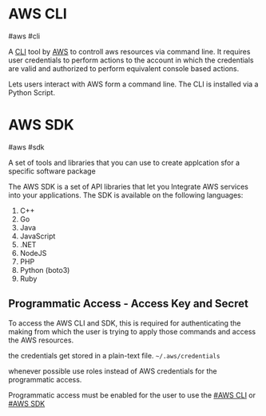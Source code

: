# AWS CLI
#aws #cli

A [CLI](CLI) tool by [AWS](Cloud%20Computing/AWS/AWS.md) to controll aws resources via command line. It requires user credentials to perform actions to the account in which the credentials are valid and authorized to perform equivalent console based actions.

Lets users interact with AWS form a command line.
The CLI is installed via a Python Script.


# AWS SDK
#aws #sdk

A set of tools and libraries that you can use to create applcation sfor a specific software package

The AWS SDK is a set of API libraries that let you Integrate AWS services into your applications. The SDK is available on the following languages:

1. C++
2. Go
3. Java
4. JavaScript
5. .NET
6. NodeJS
7. PHP
8. Python (boto3)
9. Ruby



## Programmatic Access - Access Key and Secret

To access the AWS CLI and SDK, this is required for authenticating the making from which the user is trying to apply those commands and access the AWS resources.

the credentials get stored in a plain-text file. `~/.aws/credentials`

whenever possible use roles instead of AWS credentials for the programmatic access.

Programmatic access must be enabled for the user to use the [#AWS CLI](#AWS%20CLI) or [#AWS SDK](#AWS%20SDK)



